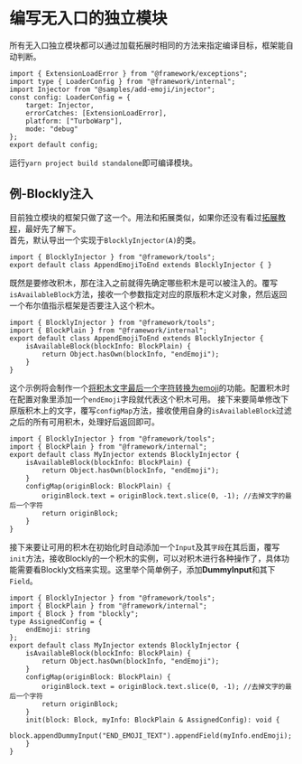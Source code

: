 # 编写无入口的独立模块

所有无入口独立模块都可以通过加载拓展时相同的方法来指定编译目标，框架能自动判断。
```ts{3,5}
import { ExtensionLoadError } from "@framework/exceptions";
import type { LoaderConfig } from "@framework/internal";
import Injector from "@samples/add-emoji/injector";
const config: LoaderConfig = {
    target: Injector,
    errorCatches: [ExtensionLoadError],
    platform: ["TurboWarp"],
    mode: "debug"
};
export default config;
```
运行`yarn project build standalone`即可编译模块。

## 例-Blockly注入

目前独立模块的框架只做了这一个。用法和拓展类似，如果你还没有看过[拓展教程](./)，最好先了解下。  
首先，默认导出一个实现于`BlocklyInjector(A)`的类。
```ts{2}
import { BlocklyInjector } from "@framework/tools";
export default class AppendEmojiToEnd extends BlocklyInjector { }
```
既然是要修改积木，那在注入之前就得先确定哪些积木是可以被注入的。覆写`isAvailableBlock`方法，接收一个参数指定对应的原版积木定义对象，然后返回一个布尔值指示框架是否要注入这个积木。
```ts{4-6}
import { BlocklyInjector } from "@framework/tools";
import { BlockPlain } from "@framework/internal";
export default class AppendEmojiToEnd extends BlocklyInjector {
    isAvailableBlock(blockInfo: BlockPlain) {
        return Object.hasOwn(blockInfo, "endEmoji");
    }
}
```
这个示例将会制作一个<u>将积木文字最后一个字符转换为emoji</u>的功能。配置积木时在配置对象里添加一个`endEmoji`字段就代表这个积木可用。
接下来要简单修改下原版积木上的文字，覆写`configMap`方法，接收使用自身的`isAvailableBlock`过滤之后的所有可用积木，处理好后返回即可。
```ts{7-10}
import { BlocklyInjector } from "@framework/tools";
import { BlockPlain } from "@framework/internal";
export default class MyInjector extends BlocklyInjector {
    isAvailableBlock(blockInfo: BlockPlain) {
        return Object.hasOwn(blockInfo, "endEmoji");
    }
    configMap(originBlock: BlockPlain) {
        originBlock.text = originBlock.text.slice(0, -1); //去掉文字的最后一个字符
        return originBlock;
    }
}
```
接下来要让可用的积木在初始化时自动添加一个`Input`及其`字段`在其后面，覆写`init`方法，接收Blockly的一个积木的实例，可以对积木进行各种操作了，具体功能需要看Blockly文档来实现。这里举个简单例子，添加**DummyInput**和其下`Field`。
```ts{15-17,4-6}
import { BlocklyInjector } from "@framework/tools";
import { BlockPlain } from "@framework/internal";
import { Block } from "blockly";
type AssignedConfig = {
    endEmoji: string
};
export default class MyInjector extends BlocklyInjector {
    isAvailableBlock(blockInfo: BlockPlain) {
        return Object.hasOwn(blockInfo, "endEmoji");
    }
    configMap(originBlock: BlockPlain) {
        originBlock.text = originBlock.text.slice(0, -1); //去掉文字的最后一个字符
        return originBlock;
    }
    init(block: Block, myInfo: BlockPlain & AssignedConfig): void {
        block.appendDummyInput("END_EMOJI_TEXT").appendField(myInfo.endEmoji);
    }
}
```